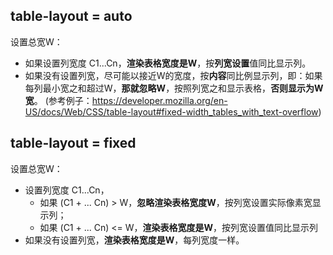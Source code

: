 ## table-layout = auto

设置总宽W：

* 如果设置列宽度 C1...Cn，**渲染表格宽度是W**，按**列宽设置**值同比显示列。
* 如果没有设置列宽，尽可能以接近W的宽度，按**内容**同比例显示列，即：如果每列最小宽之和超过W，**那就忽略W**，按照列宽之和显示表格，**否则显示为W宽**。 (参考例子：https://developer.mozilla.org/en-US/docs/Web/CSS/table-layout#fixed-width_tables_with_text-overflow)



## table-layout = fixed

设置总宽W：

* 设置列宽度 C1...Cn，
  * 如果 (C1 + ... Cn) > W，**忽略渲染表格宽度W**，按列宽设置实际像素宽显示列；
  * 如果 (C1 + ... Cn) <= W，**渲染表格宽度是W**，按列宽设置值同比显示列
* 如果没有设置列宽，**渲染表格宽度是W**，每列宽度一样。

